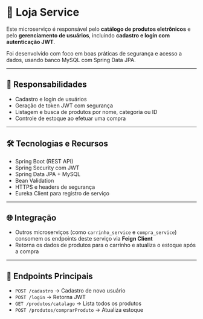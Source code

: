 # 🏪 Loja Service

Este microserviço é responsável pelo **catálogo de produtos eletrônicos** e pelo **gerenciamento de usuários**, incluindo **cadastro e login com autenticação JWT**.

Foi desenvolvido com foco em boas práticas de segurança e acesso a dados, usando banco MySQL com Spring Data JPA.

---

## 🎯 Responsabilidades

- Cadastro e login de usuários
- Geração de token JWT com segurança
- Listagem e busca de produtos por nome, categoria ou ID
- Controle de estoque ao efetuar uma compra

---

## 🛠️ Tecnologias e Recursos

- Spring Boot (REST API)
- Spring Security com JWT
- Spring Data JPA + MySQL
- Bean Validation
- HTTPS e headers de segurança
- Eureka Client para registro de serviço

---

## 🌐 Integração

- Outros microserviços (como `carrinho_service` e `compra_service`) consomem os endpoints deste serviço via **Feign Client**
- Retorna os dados de produtos para o carrinho e atualiza o estoque após a compra

---

## 🚀 Endpoints Principais

- `POST /cadastro` → Cadastro de novo usuário
- `POST /login` → Retorna JWT
- `GET /produtos/catalago` → Lista todos os produtos
- `POST /produtos/comprarProduto` → Atualiza estoque
